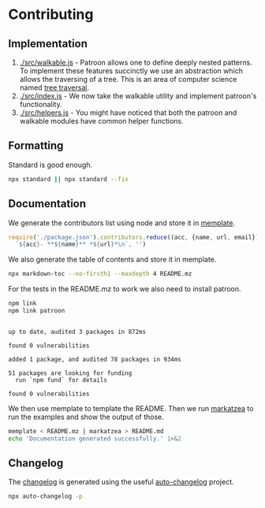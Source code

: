 # Contributing

## Implementation

1. [./src/walkable.js][2] - Patroon allows one to define deeply nested
   patterns. To implement these features succinctly we use an abstraction
   which allows the traversing of a tree. This is an area of computer science
   named [tree traversal][1].
2. [./src/index.js][3] - We now take the walkable utility and implement
   patroon's functionality.
3. [./src/helpers.js][4] - You might have noticed that both the patroon and
   walkable modules have common helper functions.

## Formatting

Standard is good enough.

```bash bash 1>&2
npx standard || npx standard --fix
```

## Documentation

We generate the contributors list using node and store it in [memplate][7].

```js node -p | memplate contributors
require('./package.json').contributors.reduce((acc, {name, url, email}) =>
  `${acc}- **${name}** *${url}*\n`, '')
```

We also generate the table of contents and store it in memplate.

```bash bash | memplate toc
npx markdown-toc --no-firsth1 --maxdepth 4 README.mz
```

For the tests in the README.mz to work we also need to install patroon.

```bash bash
npm link
npm link patroon
```
```

up to date, audited 3 packages in 872ms

found 0 vulnerabilities

added 1 package, and audited 78 packages in 934ms

51 packages are looking for funding
  run `npm fund` for details

found 0 vulnerabilities
```

We then use memplate to template the README. Then we run [markatzea][6] to run
the examples and show the output of those.

```bash bash
memplate < README.mz | markatzea > README.md
echo 'Documentation generated successfully.' 1>&2
```

## Changelog

The [changelog][changelog] is generated using the useful [auto-changelog][auto-changelog]
project.

```bash bash > /dev/null
npx auto-changelog -p
```

[1]:https://en.wikipedia.org/wiki/Tree_traversal
[2]:https://github.com/bas080/patroon/blob/master/src/walkable.js
[3]:https://github.com/bas080/patroon/blob/master/src/index.js
[4]:https://github.com/bas080/patroon/blob/master/src/helpers.js
[6]:https://github.com/bas080/markatzea
[7]:https://github.com/bas080/memplate
[changelog]:./CHANGELOG.md
[auto-changelog]:https://www.npmjs.com/package/auto-changelog
